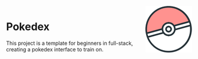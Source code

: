 <img src="./assets/logo.png" width=25% align="right" /> 

# Pokedex

This project is a template for beginners in full-stack, creating a pokedex interface to train on.
